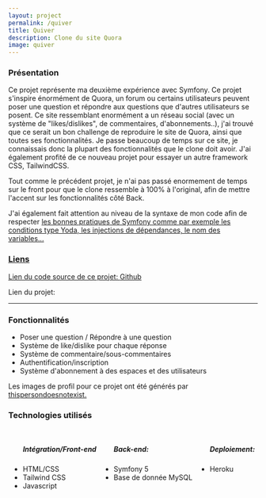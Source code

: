```yaml
---
layout: project
permalink: /quiver
title: Quiver
description: Clone du site Quora
image: quiver
---
```


<h3>Présentation</h3>
<p>Ce projet représente ma deuxième expérience avec Symfony. Ce projet s'inspire énormément de Quora, un forum ou certains utilisateurs peuvent poser une question et répondre aux questions que d'autres utilisateurs se posent. Ce site ressemblant enormément a un réseau social (avec un système de "likes/dislikes", de commentaires, d'abonnements..), j'ai trouvé que ce serait un bon challenge de reproduire le site de Quora, ainsi que toutes ses fonctionnalités. Je passe beaucoup de temps sur ce site, je connaissais donc la plupart des fonctionnalités que le clone doit avoir. J'ai également profité de ce nouveau projet pour essayer un autre framework CSS, TailwindCSS.</p>
<p>Tout comme le précédent projet, je n'ai pas passé enormement de temps sur le front pour que le clone ressemble à 100% à l'original, afin de mettre l'accent sur les fonctionnalités côté Back.</p>
<p>J'ai également fait attention au niveau de la syntaxe de mon code afin de respecter <a href="https://symfony.com/doc/current/best_practices.html">les bonnes pratiques de Symfony comme par exemple les conditions type Yoda, les injections de dépendances, le nom des variables...</p>
<h3>Liens</h3>
<p>Lien du code source de ce projet: <a href="https://github.com/AlexandreRavichandran/Quiver" target="_blank" class="icon brands fa-github"><span class="label">Github</span></a></p>  
<p>Lien du projet: <a href="https://app-quiver.herokuapp.com" target="_blank" class="icon brands"><i class="fas fa-rocket"></i></a></p>
<hr />
<h3> Fonctionnalités </h3>
<ul>
    <li>Poser une question / Répondre à une question</li>
    <li>Système de like/dislike pour chaque réponse</li>
    <li>Système de commentaire/sous-commentaires</li>
    <li>Authentification/inscription</li>
    <li>Système d'abonnement à des espaces et des utilisateurs</li>
</ul>

<p>Les images de profil pour ce projet ont été générés par <a href="https://thispersondoesnotexist.com/">thispersondoesnotexist.</a></p>
<h3> Technologies utilisés </h3>
<div style="display:flex;justify-content:space-around;flex-wrap:wrap;">
    <ul>
        <h5>Intégration/Front-end</h5>
        <li>HTML/CSS</li>
        <li>Tailwind CSS</li>
        <li>Javascript</li>
    </ul>
    <ul>
        <h5>Back-end:</h5>
        <li>Symfony 5</li>
        <li>Base de donnée MySQL</li>
    </ul>
    <ul>
        <h5>Deploiement:</h5>
        <li>Heroku</li>
    </ul>
</div>